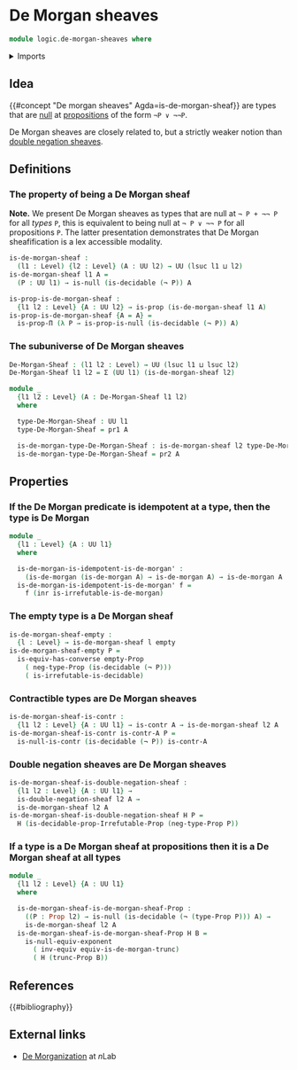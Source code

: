 # De Morgan sheaves

```agda
module logic.de-morgan-sheaves where
```

<details><summary>Imports</summary>

```agda
open import foundation.contractible-types
open import foundation.coproduct-types
open import foundation.decidable-subtypes
open import foundation.decidable-types
open import foundation.dependent-pair-types
open import foundation.diagonal-maps-of-types
open import foundation.double-negation
open import foundation.embeddings
open import foundation.empty-types
open import foundation.fibers-of-maps
open import foundation.identity-types
open import foundation.irrefutable-propositions
open import foundation.logical-equivalences
open import foundation.negation
open import foundation.precomposition-functions
open import foundation.propositional-truncations
open import foundation.subtypes
open import foundation.type-arithmetic-cartesian-product-types
open import foundation.unit-type
open import foundation.universal-property-coproduct-types
open import foundation.universal-property-propositional-truncation
open import foundation.universe-levels

open import foundation-core.equivalences
open import foundation-core.function-types
open import foundation-core.propositions

open import logic.de-morgan-maps
open import logic.de-morgan-types
open import logic.de-morgans-law
open import logic.double-negation-stable-subtypes

open import orthogonal-factorization-systems.double-negation-sheaves
open import orthogonal-factorization-systems.null-types
```

</details>

## Idea

{{#concept "De morgan sheaves" Agda=is-de-morgan-sheaf}} are types that are
[null](orthogonal-factorization-systems.null-types.md) at
[propositions](foundation-core.propositions.md) of the form `¬P ∨ ¬¬P`.

De Morgan sheaves are closely related to, but a strictly weaker notion than
[double negation sheaves](orthogonal-factorization-systems.double-negation-sheaves.md).

## Definitions

### The property of being a De Morgan sheaf

**Note.** We present De Morgan sheaves as types that are null at `¬ P + ¬¬ P`
for all _types_ `P`, this is equivalent to being null at `¬ P ∨ ¬¬ P` for all
propositions `P`. The latter presentation demonstrates that De Morgan
sheafification is a lex accessible modality.

```agda
is-de-morgan-sheaf :
  (l1 : Level) {l2 : Level} (A : UU l2) → UU (lsuc l1 ⊔ l2)
is-de-morgan-sheaf l1 A =
  (P : UU l1) → is-null (is-decidable (¬ P)) A

is-prop-is-de-morgan-sheaf :
  {l1 l2 : Level} {A : UU l2} → is-prop (is-de-morgan-sheaf l1 A)
is-prop-is-de-morgan-sheaf {A = A} =
  is-prop-Π (λ P → is-prop-is-null (is-decidable (¬ P)) A)
```

### The subuniverse of De Morgan sheaves

```agda
De-Morgan-Sheaf : (l1 l2 : Level) → UU (lsuc l1 ⊔ lsuc l2)
De-Morgan-Sheaf l1 l2 = Σ (UU l1) (is-de-morgan-sheaf l2)

module _
  {l1 l2 : Level} (A : De-Morgan-Sheaf l1 l2)
  where

  type-De-Morgan-Sheaf : UU l1
  type-De-Morgan-Sheaf = pr1 A

  is-de-morgan-type-De-Morgan-Sheaf : is-de-morgan-sheaf l2 type-De-Morgan-Sheaf
  is-de-morgan-type-De-Morgan-Sheaf = pr2 A
```

## Properties

### If the De Morgan predicate is idempotent at a type, then the type is De Morgan

```agda
module _
  {l1 : Level} {A : UU l1}
  where

  is-de-morgan-is-idempotent-is-de-morgan' :
    (is-de-morgan (is-de-morgan A) → is-de-morgan A) → is-de-morgan A
  is-de-morgan-is-idempotent-is-de-morgan' f =
    f (inr is-irrefutable-is-de-morgan)
```

### The empty type is a De Morgan sheaf

```agda
is-de-morgan-sheaf-empty :
  {l : Level} → is-de-morgan-sheaf l empty
is-de-morgan-sheaf-empty P =
  is-equiv-has-converse empty-Prop
    ( neg-type-Prop (is-decidable (¬ P)))
    ( is-irrefutable-is-decidable)
```

### Contractible types are De Morgan sheaves

```agda
is-de-morgan-sheaf-is-contr :
  {l1 l2 : Level} {A : UU l1} → is-contr A → is-de-morgan-sheaf l2 A
is-de-morgan-sheaf-is-contr is-contr-A P =
  is-null-is-contr (is-decidable (¬ P)) is-contr-A
```

### Double negation sheaves are De Morgan sheaves

```agda
is-de-morgan-sheaf-is-double-negation-sheaf :
  {l1 l2 : Level} {A : UU l1} →
  is-double-negation-sheaf l2 A →
  is-de-morgan-sheaf l2 A
is-de-morgan-sheaf-is-double-negation-sheaf H P =
  H (is-decidable-prop-Irrefutable-Prop (neg-type-Prop P))
```

### If a type is a De Morgan sheaf at propositions then it is a De Morgan sheaf at all types

```agda
module _
  {l1 l2 : Level} {A : UU l1}
  where

  is-de-morgan-sheaf-is-de-morgan-sheaf-Prop :
    ((P : Prop l2) → is-null (is-decidable (¬ (type-Prop P))) A) →
    is-de-morgan-sheaf l2 A
  is-de-morgan-sheaf-is-de-morgan-sheaf-Prop H B =
    is-null-equiv-exponent
      ( inv-equiv equiv-is-de-morgan-trunc)
      ( H (trunc-Prop B))
```

## References

{{#bibliography}}

## External links

- [De Morganization](https://ncatlab.org/nlab/show/De+Morganization) at $n$Lab
